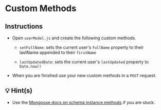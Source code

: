 # Custom Methods

## Instructions

* Open `userModel.js` and create the following custom methods.

  * `setFullName`: sets the current user's `fullName` property to their lastName appended to their `firstName`

  * `lastUpdatedDate`: sets the current user's `lastUpdated` property to `Date.now()`

* When you are finished use your new custom methods in a `POST` request.

## 💡 Hint(s)

* Use the [Mongoose docs on schema instance methods](https://mongoosejs.com/docs/guide.html#methods) if you are stuck.
